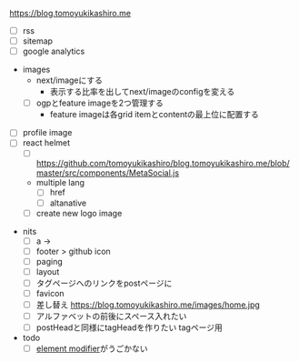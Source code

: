 
https://blog.tomoyukikashiro.me

- [ ] rss
- [ ] sitemap
- [ ] google analytics
- images
  - next/imageにする
    - 表示する比率を出してnext/imageのconfigを変える 
  - [ ] ogpとfeature imageを2つ管理する
    - feature imageは各grid itemとcontentの最上位に配置する 
- [ ] profile image
- [ ] react helmet
   - [ ] https://github.com/tomoyukikashiro/blog.tomoyukikashiro.me/blob/master/src/components/MetaSocial.js
   - multiple lang
     - [ ] href
     - [ ] altanative
  - [ ] create new logo image
- nits
  - [ ] a -> <Link>
  - [ ] footer > github icon
  - [ ] paging
  - [ ] layout
  - [ ] タグページへのリンクをpostページに
  - [ ] favicon
  - [ ] 差し替え https://blog.tomoyukikashiro.me/images/home.jpg
  - [ ] アルファベットの前後にスペース入れたい
  - [ ] postHeadと同様にtagHeadを作りたい tagページ用
- todo
  - [ ] [element modifier](https://tailwindcss.com/docs/typography-plugin#element-modifiers)がうごかない